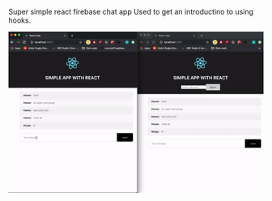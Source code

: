 Super simple react firebase chat app
Used to get an introductino to using hooks.

![chat gif](./chat.gif)